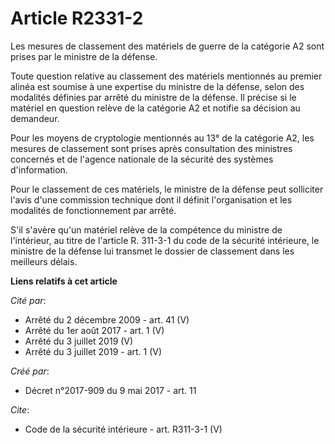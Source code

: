 # Article R2331-2

Les mesures de classement des matériels de guerre de la catégorie A2 sont prises par le ministre de la défense. 

Toute question relative au classement des matériels mentionnés au premier alinéa est soumise à une expertise du ministre de
la défense, selon des modalités définies par arrêté du ministre de la défense. Il précise si le matériel en question relève
de la catégorie A2 et notifie sa décision au demandeur. 

Pour les moyens de cryptologie mentionnés au 13° de la catégorie A2, les mesures de classement sont prises après consultation
des ministres concernés et de l'agence nationale de la sécurité des systèmes d'information. 

Pour le classement de ces matériels, le ministre de la défense peut solliciter l'avis d'une commission technique dont il
définit l'organisation et les modalités de fonctionnement par arrêté. 

S'il s'avère qu'un matériel relève de la compétence du ministre de l'intérieur, au titre de l'article R. 311-3-1 du code de
la sécurité intérieure, le ministre de la défense lui transmet le dossier de classement dans les meilleurs délais.

**Liens relatifs à cet article**

_Cité par_:

  - Arrêté du 2 décembre 2009 - art. 41 (V)
  - Arrêté du 1er août 2017 - art. 1 (V)
  - Arrêté du 3 juillet 2019 (V)
  - Arrêté du 3 juillet 2019 - art. 1 (V)

_Créé par_:

  - Décret n°2017-909 du 9 mai 2017 - art. 11

_Cite_:

  - Code de la sécurité intérieure - art. R311-3-1 (V)
